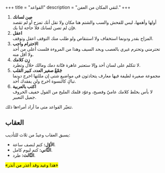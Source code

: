 +++
title = "القواعد"
description = "لتقي المكان من العفن."
+++

1. **صِن لسانك**  
أولها وأهمها، ليس للفحش والسب والشتم هنا مكان ولا تقل أنك تمزح أو لم تقصد فإن لم تصن لسانك فلا حاجة لنا بك. 
2. **اعقل**  
المزاح بقدر ودونما استخفاف ولا استنقاص ولو طلب منك التوقف اعقل وتوقف.
3. **الاحترام واجب**  
تحترمني وتحترم غيري بالغصب وبحد السيف وهذا من المروءة فلست أعلى من أحد ولا أقل منه.
4. **زِن كلامك**  
لا تتكلم على لسان أحد وإلا ستعتبر عاهرة فتّانة دمك ومالك حلال وتطرد.
5. **جَمْعٌ صغير العدد، كبير القلب**  
مجموعة صغيرة لطيفة فيها معارف يتحادثون في مواضيع شتى إن مللتها اخرج دونما تباكٍ كالنسوة اخرج ولن يفقدك أحد.
6. **اكتب بالعربية**  
لا بأس بخلط كلامك عاميّ وفصيح، وعوّد قلمك المليح من القول خفيف الحروف جميل التعبير.

تتغيّر القواعد متى ما أراد أمراءها ذلك.

## العقاب

يسبق العقاب وعيدٌ من ثلاث للتأديب:

- **الأوّل:** كتم لنصف ساعة.
- **الثّاني:** كتم ليوم كامل.
- **الثّالث:** طرد.

<mark>«هذا وعيد وقد أعذر من أنذر»</mark>
